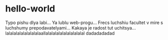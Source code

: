 # hello-world


Typo pishu dlya labi... Ya lublu web-progu... Frecs luchshiu facultet v mire s luchshumy prepodavatelyami... Kakaya je radost tut uchitsya... lalalalalalalalalalaallalalalalalalalalalalal dadadadadad
